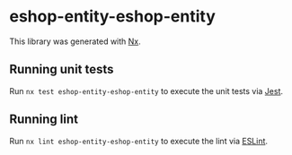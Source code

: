 # eshop-entity-eshop-entity

This library was generated with [Nx](https://nx.dev).

## Running unit tests

Run `nx test eshop-entity-eshop-entity` to execute the unit tests via [Jest](https://jestjs.io).

## Running lint

Run `nx lint eshop-entity-eshop-entity` to execute the lint via [ESLint](https://eslint.org/).
